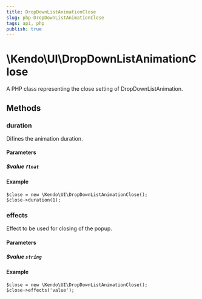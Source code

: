 ```yaml
---
title: DropDownListAnimationClose
slug: php-DropDownListAnimationClose
tags: api, php
publish: true
---
```


# \Kendo\UI\DropDownListAnimationClose

A PHP class representing the close setting of DropDownListAnimation.


## Methods

### duration
Difines the animation duration.
#### Parameters

##### $value `float`



#### Example 
    $close = new \Kendo\UI\DropDownListAnimationClose();
    $close->duration(1);

### effects
Effect to be used for closing of the popup.
#### Parameters

##### $value `string`



#### Example 
    $close = new \Kendo\UI\DropDownListAnimationClose();
    $close->effects('value');

